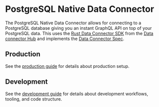 # PostgreSQL Native Data Connector

The PostgreSQL Native Data Connector allows for connecting to a PostgreSQL database giving you an instant GraphQL API on top of your PostgreSQL data.
This uses the [Rust Data Connector SDK](https://github.com/hasura/ndc-hub#rusk-sdk) from the [Data connector Hub](https://github.com/hasura/ndc-hub) and implements the [Data Connector Spec](https://github.com/hasura/ndc-spec).

## Production

See the [production guide](./docs/production.md) for details about production setup.

## Development

See the [development guide](./docs/development.md) for details about development workflows, tooling, and code structure.
